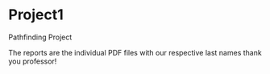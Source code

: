 # Project1
Pathfinding Project

The reports are the individual PDF files with our respective last names
thank you professor!
